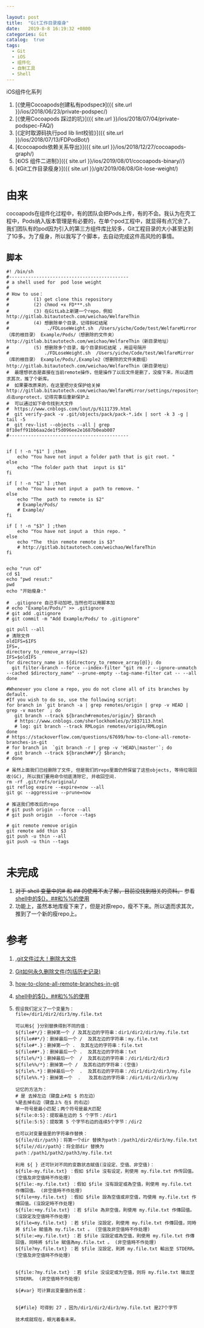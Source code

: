 ```yaml
---

layout: post
title:  "Git工作目录瘦身"
date:   2019-8-8 16:19:32 +0800
categories: Git
catalog:  true
tags:
  - Git
  - iOS  
  - 组件化
  - 自制工具
  - Shell
---
```




iOS组件化系列

1.  [《使用Cocoapods创建私有podspec》]({{ site.url }}/ios/2018/06/23/private-podspec/) 
2.  [《使用Cocoapods 踩过的坑》]({{ site.url }}/ios/2018/07/04/private-podspec-FAQ/) 
3. [《定时取源码执行pod lib lint校验》]({{ site.url }}/ios/2018/07/13/FDPodBot/) 
4.  [《cocoapods依赖关系导出》]({{ site.url }}/ios/2018/12/27/cocoapods-graph/) 
5.  [《iOS 组件二进制》]({{ site.url }}/ios/2019/08/01/cocoapods-binary//) 
6.  [《Git工作目录瘦身》]({{ site.url }}/git/2019/08/08/Git-lose-weight/) 



# 由来

cocoapods在组件化过程中，有的团队会把Pods上传，有的不会。我认为在壳工程中，Pods纳入版本管理是有必要的，在单个pod工程中，就显得有点冗余了。我们团队有的pod因为引入的第三方组件库比较多，Git工程目录的大小甚至达到了1G多。为了瘦身，所以我写了个脚本，去自动完成这件高风险的事情。

## 脚本

~~~shell
#! /bin/sh
#--------------------------------------------
# a shell used for  pod lose weight
#
# How to use：
#         (1) get clone this repository
#         (2) chmod +x FD***.sh
#         (3) 在GitLab上新建一个repo，例如 http://gitlab.bitautotech.com/weichao/WelfareThin
#         (4) 想删除单个目录，记得斜杠结尾
#              ./FDLoseWeight.sh  /Users/yiche/Code/test/WelfareMirror（库的根目录） Example/Pods/（想删除的文件夹） http://gitlab.bitautotech.com/weichao/WelfareThin（新目录地址）
#         (5) 想删除多个目录，每个目录斜杠结尾 ，用逗号隔开
#             ./FDLoseWeight.sh  /Users/yiche/Code/test/WelfareMirror（库的根目录） Example/Pods/,Example2（想删除的文件夹数组） http://gitlab.bitautotech.com/weichao/WelfareThin（新目录地址）
#  最理想状态是直接在当前remote操作，但是操作了以后文件是删了，没瘦下来，所以退而求其次，推了个新库。
#  如果要改原来的，在这里把分支保护给关掉http://gitlab.bitautotech.com/weichao/WelfareMirror/settings/repository  点击unprotect，记得完事后重新保护上
#  可以通过如下命令找到大文件
#  https://www.cnblogs.com/lout/p/6111739.html
#  git verify-pack -v .git/objects/pack/pack-*.idx | sort -k 3 -g | tail -5
#  git rev-list --objects --all | grep 8f10eff91bb6aa2de1f5d096ee2e1687b0eab007
#--------------------------------------------


if [ ! -n "$1" ] ;then
    echo "You have not input a folder path that is git root. "
else
    echo "The folder path that  input is $1"
fi

if [ ! -n "$2" ] ;then
    echo "You have not input a  path to remove. "
else
    echo "The  path to remote is $2"
    # Example/Pods/
    # Example/
fi

if [ ! -n "$3" ] ;then
    echo "You have not input a  thin repo. "
else
    echo "The  thin remote remote is $3"
    # http://gitlab.bitautotech.com/weichao/WelfareThin
fi


echo "run cd"
cd $1
echo "pwd resut:"
pwd
echo "开始瘦身:"

#  .gitignore 自己手动加吧,当然也可以用脚本加
# echo "Example/Pods/" >> .gitignore
# git add .gitignore
# git commit -m "Add Example/Pods/ to .gitignore"

git pull --all
# 清除文件
oldIFS=$IFS
IFS=,
directory_to_remove_array=($2)
IFS=$oldIFS
for directory_name in ${directory_to_remove_array[@]}; do
  git filter-branch --force --index-filter "git rm -r --ignore-unmatch --cached $directory_name" --prune-empty --tag-name-filter cat -- --all
done

#Whenever you clone a repo, you do not clone all of its branches by default.
#If you wish to do so, use the following script:
for branch in `git branch -a | grep remotes/origin | grep -v HEAD | grep -v master `; do
   git branch --track ${branch#remotes/origin/} $branch
   # https://www.cnblogs.com/sherlockhomles/p/3837113.html
   # log: git branch --track RMLogin remotes/origin/RMLogin
done
# https://stackoverflow.com/questions/67699/how-to-clone-all-remote-branches-in-git
# for branch in  `git branch -r | grep -v 'HEAD\|master'`; do
#  git branch --track ${branch##*/} $branch;
# done

# 虽然上面我们已经删除了文件, 但是我们的repo里面仍然保留了这些objects, 等待垃圾回收(GC), 所以我们要用命令彻底清除它, 并收回空间.
rm -rf .git/refs/original/
git reflog expire --expire=now --all
git gc --aggressive --prune=now

# 推送我们修改后的repo
# git push origin --force --all
# git push origin  --force --tags

# git remote remove origin
git remote add thin $3
git push -u thin --all
git push -u thin --tags


~~~



# 未完成



1.  ~~对于 shell 变量中的# 和 ## 的使用不太了解，目前没找到相关的资料。~~ 参看[shell中的${}，##和%%的使用](https://www.cnblogs.com/sherlockhomles/p/3837113.html)
2. 功能上，虽然本地库瘦下来了，但是对原repo，瘦不下来。所以退而求其次，推到了一个新的瘦repo上。

# 参考

1. [.git文件过大！删除大文件](https://www.cnblogs.com/lout/p/6111739.html)

2. [Git如何永久删除文件(包括历史记录)](https://www.cnblogs.com/shines77/p/3460274.html)

3. [how-to-clone-all-remote-branches-in-git](https://stackoverflow.com/questions/67699/how-to-clone-all-remote-branches-in-git)

4. [shell中的${}，##和%%的使用](https://www.cnblogs.com/sherlockhomles/p/3837113.html)

5. ~~~shell
   假设我们定义了一个变量为：
   file=/dir1/dir2/dir3/my.file.txt
   
   可以用${ }分别替换得到不同的值：
   ${file#*/}：删掉第一个 / 及其左边的字符串：dir1/dir2/dir3/my.file.txt
   ${file##*/}：删掉最后一个 /  及其左边的字符串：my.file.txt
   ${file#*.}：删掉第一个 .  及其左边的字符串：file.txt
   ${file##*.}：删掉最后一个 .  及其左边的字符串：txt
   ${file%/*}：删掉最后一个  /  及其右边的字符串：/dir1/dir2/dir3
   ${file%%/*}：删掉第一个 /  及其右边的字符串：(空值)
   ${file%.*}：删掉最后一个  .  及其右边的字符串：/dir1/dir2/dir3/my.file
   ${file%%.*}：删掉第一个  .   及其右边的字符串：/dir1/dir2/dir3/my
   
   记忆的方法为：
   # 是 去掉左边（键盘上#在 $ 的左边）
   %是去掉右边（键盘上% 在$ 的右边）
   单一符号是最小匹配；两个符号是最大匹配
   ${file:0:5}：提取最左边的 5 个字节：/dir1
   ${file:5:5}：提取第 5 个字节右边的连续5个字节：/dir2
   
   也可以对变量值里的字符串作替换：
   ${file/dir/path}：将第一个dir 替换为path：/path1/dir2/dir3/my.file.txt
   ${file//dir/path}：将全部dir 替换为 path：/path1/path2/path3/my.file.txt
   
   利用 ${ } 还可针对不同的变数状态赋值(沒设定、空值、非空值)： 
   ${file-my.file.txt} ：假如 $file 沒有设定，則使用 my.file.txt 作传回值。(空值及非空值時不作处理) 
   ${file:-my.file.txt} ：假如 $file 沒有設定或為空值，則使用 my.file.txt 作傳回值。 (非空值時不作处理)
   ${file+my.file.txt} ：假如 $file 設為空值或非空值，均使用 my.file.txt 作傳回值。(沒設定時不作处理)
   ${file:+my.file.txt} ：若 $file 為非空值，則使用 my.file.txt 作傳回值。 (沒設定及空值時不作处理)
   ${file=my.file.txt} ：若 $file 沒設定，則使用 my.file.txt 作傳回值，同時將 $file 賦值為 my.file.txt 。 (空值及非空值時不作处理)
   ${file:=my.file.txt} ：若 $file 沒設定或為空值，則使用 my.file.txt 作傳回值，同時將 $file 賦值為my.file.txt 。 (非空值時不作处理)
   ${file?my.file.txt} ：若 $file 沒設定，則將 my.file.txt 輸出至 STDERR。 (空值及非空值時不作处理)
   
   
   ${file:?my.file.txt} ：若 $file 没设定或为空值，则将 my.file.txt 输出至 STDERR。 (非空值時不作处理)
   
   ${#var} 可计算出变量值的长度：
   
   
   ${#file} 可得到 27 ，因为/dir1/dir2/dir3/my.file.txt 是27个字节
   
   技术成就现在，眼光着看未来。
   
   ~~~

   

